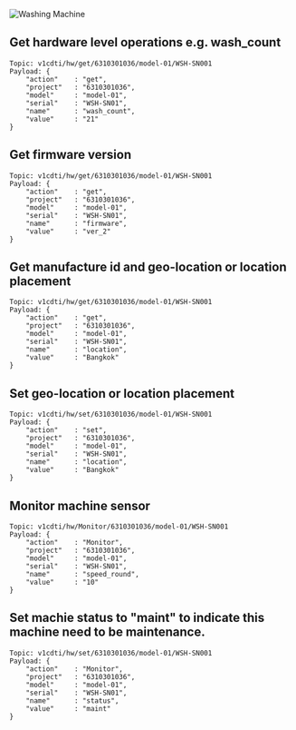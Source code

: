 ![Washing Machine](pictures/iot-machine.png)

## Get hardware level operations e.g. wash_count
```
Topic: v1cdti/hw/get/6310301036/model-01/WSH-SN001
Payload: {
    "action"    : "get",
    "project"   : "6310301036",
    "model"     : "model-01",
    "serial"    : "WSH-SN01",
    "name"      : "wash_count",
    "value"     : "21"
}
```

## Get firmware version
```
Topic: v1cdti/hw/get/6310301036/model-01/WSH-SN001
Payload: {
    "action"    : "get",
    "project"   : "6310301036",
    "model"     : "model-01",
    "serial"    : "WSH-SN01",
    "name"      : "firmware",
    "value"     : "ver_2"
}
```

## Get manufacture id and geo-location or location placement
```
Topic: v1cdti/hw/get/6310301036/model-01/WSH-SN001
Payload: {
    "action"    : "get",
    "project"   : "6310301036",
    "model"     : "model-01",
    "serial"    : "WSH-SN01",
    "name"      : "location",
    "value"     : "Bangkok"
}
```

## Set geo-location or location placement
```
Topic: v1cdti/hw/set/6310301036/model-01/WSH-SN001
Payload: {
    "action"    : "set",
    "project"   : "6310301036",
    "model"     : "model-01",
    "serial"    : "WSH-SN01",
    "name"      : "location",
    "value"     : "Bangkok"
}
```

## Monitor machine sensor
```
Topic: v1cdti/hw/Monitor/6310301036/model-01/WSH-SN001
Payload: {
    "action"    : "Monitor",
    "project"   : "6310301036",
    "model"     : "model-01",
    "serial"    : "WSH-SN01",
    "name"      : "speed_round",
    "value"     : "10"
}
```

## Set machie status to "maint" to indicate this machine need to be maintenance.
```
Topic: v1cdti/hw/set/6310301036/model-01/WSH-SN001
Payload: {
    "action"    : "Monitor",
    "project"   : "6310301036",
    "model"     : "model-01",
    "serial"    : "WSH-SN01",
    "name"      : "status",
    "value"     : "maint"
}
```